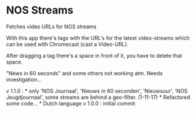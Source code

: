 # NOS Streams

Fetches video URLs for NOS streams

With this app there's tags with the URL's for the latest video-streams which can be used with Chromecast (cast a Video-URL).

After dragging a tag there's a space in front of it, you have to delete that space.

"News in 60 seconds" and some others not working atm. Needs investigation...

v 1.1.0 : * only 'NOS Journaal', 'Nieuws in 60 seconden', 'Nieuwsuur', 'NOS Jeugdjournaal', some streams are behind a geo-filter. 
(1-11-17) * Refactored some code...
		  * Dutch language
v 1.0.0 : initial commit